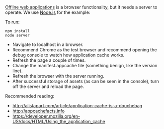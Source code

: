 [Offline web applications](http://www.whatwg.org/specs/web-apps/current-work/multipage/offline.html) is a browser functionality, but it needs a server to operate. We use [Node.js](http://nodejs.org) for the example:

To run:

    npm install
    node server

* Navigate to localhost in a browser.
* Recommend Chrome as the test browser and recommend opening the debug console to watch how application cache works.
* Refresh the page a couple of times.
* Change the manifest.appcache file (something benign, like the version line).
* Refresh the browser with the server running.
* After successful storage of assets (as can be seen in the console), turn off the server and reload the page.



Recommended reading:

* http://alistapart.com/article/application-cache-is-a-douchebag
* http://appcachefacts.info
* https://developer.mozilla.org/en-US/docs/HTML/Using_the_application_cache
